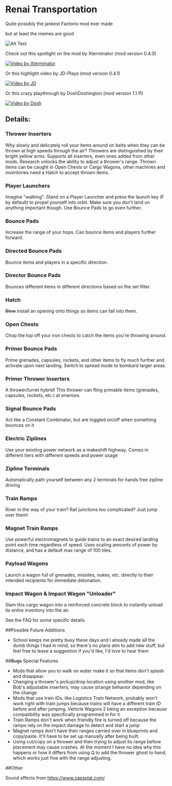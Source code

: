 # Renai Transportation

Quite possibly the jankest Factorio mod ever made

but at least the memes are good

![Alt Text](https://i.imgur.com/dqsE3ko.gif)

Check out this spotlight on the mod by Xterminator (mod version 0.4.0)

[![Video by Xterminator](http://img.youtube.com/vi/hHCDSJsDH74/0.jpg)](https://www.youtube.com/watch?v=hHCDSJsDH74"https://img.youtube.com/vi/hHCDSJsDH74/0.jpg")

Or this highlight video by JD-Plays (mod version 0.4.1)

[![Video by JD](http://img.youtube.com/vi/v5SB9uabXlo/0.jpg)](https://youtu.be/v5SB9uabXlo "https://img.youtube.com/vi/v5SB9uabXlo/0.jpg")

Or this crazy playthrough by DoshDoshington (mod version 1.1.11)

[![Video by Dosh](https://img.youtube.com/vi/kWc9YbyJGYo/0.jpg)](https://www.youtube.com/watch?v=kWc9YbyJGYo "https://img.youtube.com/vi/kWc9YbyJGYo/0.jpg")

## Details:

### Thrower Inserters

Why slowly and delicately roll your items around on belts when they can be thrown at high speeds through the air? Throwers are distinguished by their bright yellow arms. Supports all inserters, even ones added from other mods. Research unlocks the ability to adjust a thrower's range. Thrown items can be caught in Open Chests or Cargo Wagons, other machines and inventories need a Hatch to accept thrown items.

### Player Launchers
  
Imagine "walking". Stand on a Player Launcher and press the launch key (F by default) to propel yourself into orbit. Make sure you don't land on anything important though. Use Bounce Pads to go even further.

### Bounce Pads
  
Increase the range of your hops. Can bounce items and players further forward.

### Directed Bounce Pads
  
Bounce items and players in a specific direction.

### Director Bounce Pads
  
Bounces different items in different directions based on the set filter.

### Hatch
  
~~Blow~~ install an opening onto things so items can fall into them. 

### Open Chests
  
Chop the top off your iron chests to catch the items you're throwing around.

### Primer Bounce Pads
  
Prime grenades, capsules, rockets, and other items to fly much further and activate upon next landing. Switch to spread mode to bombard larger areas 

### Primer Thrower Inserters
  
A thrower/turret hybrid! This thrower can fling primable items (grenades, capsules, rockets, etc.) at enemies.

### Signal Bounce Pads
  
Act like a Constant Combinator, but are toggled on/off when something bounces on it

### Electric Ziplines
  
Use your existing power network as a makeshift highway. Comes in different tiers with different speeds and power usage 

### Zipline Terminals
  
Automatically path yourself between any 2 terminals for hands free zipline driving

### Train Ramps
  
River in the way of your train? Rail junctions too complicated? Just jump over them!

### Magnet Train Ramps
  
Use powerful electromagnets to guide trains to an exact desired landing point each time regardless of speed. Uses scaling amounts of power by distance, and has a default max range of 100 tiles.

### Payload Wagons
  
Launch a wagon full of grenades, missiles, nukes, etc. directly to their intended recipients for immediate detonation.

### Impact Wagon & Impact Wagon "Unloader"
  
Slam this cargo wagon into a reinforced concrete block to instantly unload its entire inventory into the air.

See the FAQ for some specific details

##Possible Future Additions

- School keeps me pretty busy these days and I already made all the dumb things I had in mind, so there's no plans atm to add new stuff, but feel free to leave a suggestion if you'd like, I'd love to hear them

##~~Bugs~~ Special Features

- Mods that allow you to walk on water make it so that items don't splash and disappear.
- Changing a thrower's pickup/drop location using another mod, like Bob's adjustable inserters, may cause strange behavior depending on the change
- Mods that use train IDs, like Logistics Train Network, probably won't work right with train jumps because trains will have a different train ID before and after jumping. Vehicle Wagons 2 being an exception because compatibility was specifically programmed in for it
- Train Ramps don't work when friendly fire is turned off because the ramps rely on the impact damage to detect and start a jump
- Magnet ramps don't have their ranges carried over in blueprints and copy/paste. It'll have to be set up manually after being built.
- Using cut/copy on a thrower and then trying to adjust its range before placement may cause crashes. At the moment I have no idea why this happens or how it differs from using Q to add the thrower ghost to hand, which works just fine with the range adjusting.

##Other

Sound effects from https://www.zapsplat.com/
